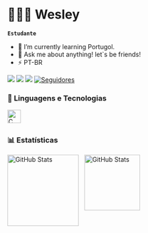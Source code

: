 # 👨🏻‍💻 Wesley
**`Estudante`**
- 🌱 I’m currently learning Portugol.
- 💬 Ask me about anything! let`s be friends! 
- ⚡ PT-BR
<div> 
  <a href="https://www.instagram.com/wesleysilvace/" target="_blank"><img src="https://img.shields.io/badge/-Instagram-%23E4405F?style=for-the-badge&logo=instagram&logoColor=white" target="_blank"></a>
  <a href = "mailto:wesleysidev@gmail.com"><img src="https://img.shields.io/badge/Gmail-D14836?style=for-the-badge&logo=gmail&logoColor=white"></a>
  <a href="https://wa.me/5511958205316" target="_blank"><img src="https://img.shields.io/badge/WhatsApp-25D366?style=for-the-badge&logo=whatsapp&logoColor=white" target="_blank"></a> 
 </a>
    <a href="https://github.com/wesleysidev?tab=followers">
        <img 
            alt="Seguidores" 
            title="Me siga no GitHub" 
            src="https://custom-icon-badges.demolab.com/github/followers/wesleysidev?color=236ad3&labelColor=1155ba&style=for-the-badge&logo=github&label=Seguidores&logoColor=white"
        />
    </a>
 
</div>

### 🤖 Linguagens e Tecnologias
<img 
    align="left" 
    alt="C"
    title="C" 
    width="30px" 
    style="padding-right: 10px;" 
    src="https://upload.wikimedia.org/wikipedia/commons/1/18/C_Programming_Language.svg"
/>
<br/>
<br/>

### 📊 Estatísticas
<p>
  <img 
    align="left" 
    alt="GitHub Stats" 
    height="160px" 
    style="padding-right: 10px;" 
    src="https://github-readme-stats.vercel.app/api?username=wesleysidev&show_icons=true&theme=tokyonight&include_all_commits=true&locale=pt-br" 
  />
<img 
      align="left" 
      alt="GitHub Stats" 
      height="125px" 
      style="padding-right: 10px;" 
      src="https://github-readme-stats.vercel.app/api/top-langs/?username=wesleysidev&theme=tokyonight&layout=compact&custom_title=Tecnologias&langs_count=9" 
  />
</p>
